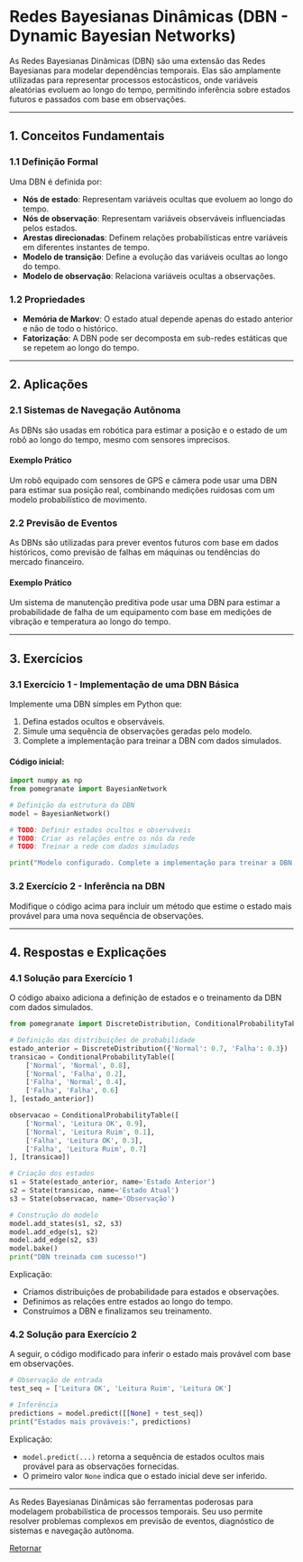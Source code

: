 # **Redes Bayesianas Dinâmicas (DBN - Dynamic Bayesian Networks)**

As Redes Bayesianas Dinâmicas (DBN) são uma extensão das Redes Bayesianas para modelar dependências temporais. Elas são amplamente utilizadas para representar processos estocásticos, onde variáveis aleatórias evoluem ao longo do tempo, permitindo inferência sobre estados futuros e passados com base em observações.

---

## **1. Conceitos Fundamentais**

### **1.1 Definição Formal**
Uma DBN é definida por:
- **Nós de estado**: Representam variáveis ocultas que evoluem ao longo do tempo.
- **Nós de observação**: Representam variáveis observáveis influenciadas pelos estados.
- **Arestas direcionadas**: Definem relações probabilísticas entre variáveis em diferentes instantes de tempo.
- **Modelo de transição**: Define a evolução das variáveis ocultas ao longo do tempo.
- **Modelo de observação**: Relaciona variáveis ocultas a observações.

### **1.2 Propriedades**
- **Memória de Markov**: O estado atual depende apenas do estado anterior e não de todo o histórico.
- **Fatorização**: A DBN pode ser decomposta em sub-redes estáticas que se repetem ao longo do tempo.

---

## **2. Aplicações**

### **2.1 Sistemas de Navegação Autônoma**
As DBNs são usadas em robótica para estimar a posição e o estado de um robô ao longo do tempo, mesmo com sensores imprecisos.

#### **Exemplo Prático**
Um robô equipado com sensores de GPS e câmera pode usar uma DBN para estimar sua posição real, combinando medições ruidosas com um modelo probabilístico de movimento.

### **2.2 Previsão de Eventos**
As DBNs são utilizadas para prever eventos futuros com base em dados históricos, como previsão de falhas em máquinas ou tendências do mercado financeiro.

#### **Exemplo Prático**
Um sistema de manutenção preditiva pode usar uma DBN para estimar a probabilidade de falha de um equipamento com base em medições de vibração e temperatura ao longo do tempo.

---

## **3. Exercícios**

### **3.1 Exercício 1 - Implementação de uma DBN Básica**
Implemente uma DBN simples em Python que:
1. Defina estados ocultos e observáveis.
2. Simule uma sequência de observações geradas pelo modelo.
3. Complete a implementação para treinar a DBN com dados simulados.

#### Código inicial:
```python
import numpy as np
from pomegranate import BayesianNetwork

# Definição da estrutura da DBN
model = BayesianNetwork()

# TODO: Definir estados ocultos e observáveis
# TODO: Criar as relações entre os nós da rede
# TODO: Treinar a rede com dados simulados

print("Modelo configurado. Complete a implementação para treinar a DBN.")
```

### **3.2 Exercício 2 - Inferência na DBN**
Modifique o código acima para incluir um método que estime o estado mais provável para uma nova sequência de observações.

---

## **4. Respostas e Explicações**

### **4.1 Solução para Exercício 1**
O código abaixo adiciona a definição de estados e o treinamento da DBN com dados simulados.
```python
from pomegranate import DiscreteDistribution, ConditionalProbabilityTable, State

# Definição das distribuições de probabilidade
estado_anterior = DiscreteDistribution({'Normal': 0.7, 'Falha': 0.3})
transicao = ConditionalProbabilityTable([
    ['Normal', 'Normal', 0.8],
    ['Normal', 'Falha', 0.2],
    ['Falha', 'Normal', 0.4],
    ['Falha', 'Falha', 0.6]
], [estado_anterior])

observacao = ConditionalProbabilityTable([
    ['Normal', 'Leitura OK', 0.9],
    ['Normal', 'Leitura Ruim', 0.1],
    ['Falha', 'Leitura OK', 0.3],
    ['Falha', 'Leitura Ruim', 0.7]
], [transicao])

# Criação dos estados
s1 = State(estado_anterior, name='Estado Anterior')
s2 = State(transicao, name='Estado Atual')
s3 = State(observacao, name='Observação')

# Construção do modelo
model.add_states(s1, s2, s3)
model.add_edge(s1, s2)
model.add_edge(s2, s3)
model.bake()
print("DBN treinada com sucesso!")
```
Explicação:
- Criamos distribuições de probabilidade para estados e observações.
- Definimos as relações entre estados ao longo do tempo.
- Construímos a DBN e finalizamos seu treinamento.

### **4.2 Solução para Exercício 2**
A seguir, o código modificado para inferir o estado mais provável com base em observações.
```python
# Observação de entrada
test_seq = ['Leitura OK', 'Leitura Ruim', 'Leitura OK']

# Inferência
predictions = model.predict([[None] + test_seq])
print("Estados mais prováveis:", predictions)
```
Explicação:
- `model.predict(...)` retorna a sequência de estados ocultos mais provável para as observações fornecidas.
- O primeiro valor `None` indica que o estado inicial deve ser inferido.

---

As Redes Bayesianas Dinâmicas são ferramentas poderosas para modelagem probabilística de processos temporais. Seu uso permite resolver problemas complexos em previsão de eventos, diagnóstico de sistemas e navegação autônoma.





[Retornar](./Topico3-ReprConhecimento.md)